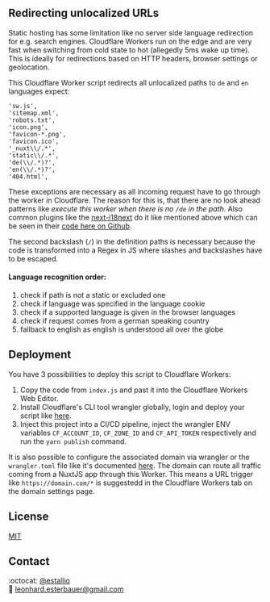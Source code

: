 ## Redirecting unlocalized URLs

Static hosting has some limitation like no server side language redirection for e.g. search engines. Cloudflare Workers run on the edge and are very fast when switching from cold state to hot (allegedly 5ms wake up time). This is ideally for redirections based on HTTP headers, browser settings or geolocation.

This Cloudflare Worker script redirects all unlocalized paths to `de` and `en` languages expect:

```
'sw.js',
'sitemap.xml',
'robots.txt',
'icon.png',
'favicon-*.png',
'favicon.ico',
'_nuxt\\/.*',
'static\\/.*',
'de(\\/.*)?',
'en(\\/.*)?',
'404.html',
```

These exceptions are necessary as all incoming request have to go through the worker in Cloudflare. The reason for this is, that there are no look ahead patterns like _execute this worker when there is no `/de` in the path_. Also common plugins like the [next-i18next](https://github.com/isaachinman/next-i18next) do it like mentioned above which can be seen in their [code here on Github](https://github.com/isaachinman/next-i18next/blob/abdf06545410f340b0529e3448f8b102ab840249/src/config/default-config.ts#L27).

The second backslash (`/`) in the definition paths is necessary because the code is transformed into a Regex in JS where slashes and backslashes have to be escaped.

#### Language recognition order:

1. check if path is not a static or excluded one
2. check if language was specified in the language cookie
3. check if a supported language is given in the browser languages
4. check if request comes from a german speaking country
5. fallback to english as english is understood all over the globe

## Deployment

You have 3 possibilities to deploy this script to Cloudflare Workers:

1. Copy the code from `index.js` and past it into the Cloudflare Workers Web Editor.
2. Install Cloudflare's CLI tool wrangler globally, login and deploy your script like [here](https://developers.cloudflare.com/workers/get-started/guide).
3. Inject this project into a CI/CD pipeline, inject the wrangler ENV variables `CF_ACCOUNT_ID`, `CF_ZONE_ID` and `CF_API_TOKEN` respectively and run the `yarn publish` command.

It is also possible to configure the associated domain via wrangler or the `wrangler.toml` file like it's documented [here](https://developers.cloudflare.com/workers/get-started/guide#optional-configure-for-deploying-to-a-registered-domain). The domain can route all traffic coming from a NuxtJS app through this Worker. This means a URL trigger like `https://domain.com/*` is suggestedd in the Cloudflare Workers tab on the domain settings page.

## License

[MIT](https://github.com/estallio/cloudflare-language-redirector/blob/main/LICENSE)

## Contact
:octocat: [@estallio](https://github.com/estallio)\
:email: [leonhard.esterbauer@gmail.com](mailto:leonhard.esterbauer@gmail.com)

